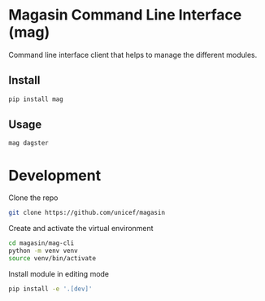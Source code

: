 # Magasin Command Line Interface (mag)

Command line interface client that helps to manage the different modules.

## Install

```sh
pip install mag
```

## Usage
```
mag dagster
```


# Development 

Clone the repo
```sh
git clone https://github.com/unicef/magasin
```
Create and activate the virtual environment
```sh
cd magasin/mag-cli
python -m venv venv
source venv/bin/activate
```

Install module in editing mode
```sh
pip install -e '.[dev]'
```